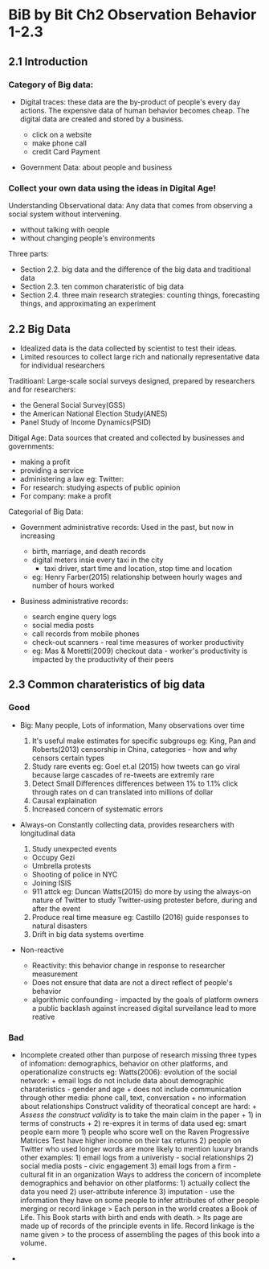 # BiB by Bit Ch2 Observation Behavior 1-2.3

## 2.1 Introduction 

### Category of Big data:

* Digital traces: 
these data are the by-product of people's every day actions.
The expensive data of human behavior becomes cheap. The digital data are created and stored by a business.
    + click on a website
    + make phone call
    + credit Card Payment

* Government Data: 
about people and business

### Collect your own data using the ideas in Digital Age!

Understanding Observational data:
Any data that comes from observing a social system without intervening.
* without talking with oeople
* without changing people's environments

Three parts:
* Section 2.2. big data and the difference of the big data and traditional data
* Section 2.3. ten common charateristic of big data
* Section 2.4. three main research strategies: counting things, forecasting things, and approximating an experiment

## 2.2 Big Data

* Idealized data is the data collected by scientist to test their ideas. 
* Limited resources to collect large rich and nationally representative data for individual researchers

Traditioanl:
Large-scale social surveys designed, prepared by researchers and for researchers:
* the General Social Survey(GSS)
* the American National Election Study(ANES)
* Panel Study of Income Dynamics(PSID)

Ditigal Age:
Data sources that created and collected by businesses and governments:
* making a profit
* providing a service
* administering a law
eg:
Twitter: 
* For research: studying aspects of public opinion
* For company: make a profit


Categorial of Big Data:
* Government administrative records:
    Used in the past, but now in increasing
    + birth, marriage, and death records
    + digital meters insie every taxi in the city 
       - taxi driver, start time and location, stop time and location
    + eg: Henry Farber(2015) relationship between hourly wages and number of hours worked

* Business administrative records:
    + search engine query logs
    + social media posts
    + call records from mobile phones
    + check-out scanners - real time measures of worker productivity
    + eg: Mas & Moretti(2009) checkout data 
          - worker's productivity is impacted by the productivity of their peers

## 2.3 Common charateristics of big data

### Good 
* Big:
  Many people, Lots of information, Many observations over time
  1) It's useful make estimates for specific subgroups
  eg: King, Pan and Roberts(2013) censorship in China, categories - how and why censors certain types
  2) Study rare events
  eg: Goel et.al (2015) how tweets can go viral
  because large cascades of re-tweets are extremly rare
  3) Detect Small Differences
  differences between 1% to 1.1% click through rates on d can translated into millions of dollar
  4) Causal explaination
  5) Increased concern of systematic errors



* Always-on
  Constantly collecting data, provides researchers with longitudinal data
  1) Study unexpected events
    + Occupy Gezi
    + Umbrella protests
    + Shooting of police in NYC
    + Joining ISIS
    + 911 attck
  eg: Duncan Watts(2015) do more by using the always-on nature of Twitter to study Twitter-using protester before, during and after the event
  2) Produce real time measure
  eg: Castillo (2016) guide responses to natural disasters
  3) Drift in big data systems overtime



* Non-reactive
   + Reactivity:
      this behavior change in response to researcher measurement
   + Does not ensure that data are not a direct reflect of people's behavior
   + algorithmic confounding - impacted by the goals of platform owners
      a public backlash against increased digital surveilance lead to more reative

### Bad
* Incomplete
   created other than purpose of research
   missing three types of infomation: demographics, behavior on other platforms, and operationalize constructs
   eg: Watts(2006): evolution of the social network:
      + email logs do not include data about demographic charateristics - gender and age
      + does not include communication through other media: phone call, text, conversation 
      + no information about relationships
    Construct validity of theoratical concept are hard:
      + *Assess the construct validity* is to take the main claim in the paper 
        + 1) in terms of constructs 
        + 2) re-expres it in terms of data used
          eg: smart people earn more
            1) people who score well on the Raven Progressive Matrices Test have higher income on their tax returns
            2) people on Twitter who used longer words are more likely to mention luxury brands
          other examples:
            1) email logs from a univeristy - social relationships
            2) social media posts - civic engagement
            3) email logs from a firm - cultural fit in an organization
    Ways to address the concern of incomplete demographics and behavior on other platforms:
       1) actually collect the data you need
       2) user-attribute inference
       3) imputation - use the information they have on some people to infer attributes of other people
          merging or record linkage
          > Each person in the world creates a Book of Life. This Book starts with birth and ends with death. 
          > Its page are made up of records of the principle events in life. Record linkage is the name given 
          > to the process of assembling the pages of this book into a volume.








* 








